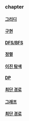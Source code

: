 ### chapter

#### [그리디](https://github.com/eunhatbe/Algorithm_Study/tree/main/Greedy)
#### [구현]()
#### [DFS/BFS]()
#### [정렬]()
#### [이진 탐색]()
#### [DP]()
#### [최단 경로]()
#### [그래프]()
#### [최단 경로]()


